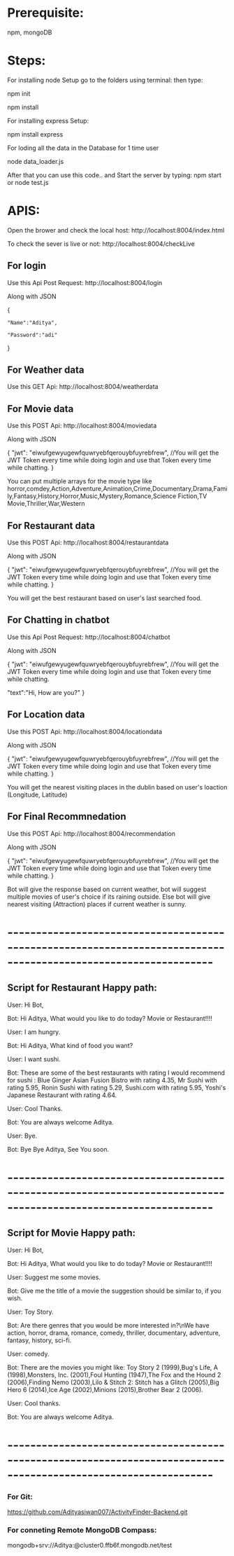 # Prerequisite:
  npm, mongoDB

# Steps:

For installing node Setup go to the folders using terminal:
then type:
  
  npm init
  
  npm install 
  
For installing express Setup:
 
  npm install express
  
For loding all the data in the Database for 1 time user
  
  node data_loader.js
  
After that you can use this code.. and Start the server by typing: npm start or node test.js

 

# APIS: 

 Open the brower and check the local host: http://localhost:8004/index.html 
 
 To check the sever is live or not: http://localhost:8004/checkLive

## For login 

 Use this Api Post Request: http://localhost:8004/login 

 Along with JSON 

 {
 
    "Name":"Aditya",
    
    "Password":"adi"
    
 } 

 ## For Weather data 

 Use this GET Api: http://localhost:8004/weatherdata 


 ## For Movie data 

 Use this POST Api: http://localhost:8004/moviedata   

Along with JSON 

{
  "jwt": "eiwufgewyugewfquwryebfqerouybfuyrebfrew",   //You will get the JWT Token every time while doing login and use that Token every time while chatting.
}

 You can put multiple arrays for the movie type like horror,comdey,Action,Adventure,Animation,Crime,Documentary,Drama,Family,Fantasy,History,Horror,Music,Mystery,Romance,Science Fiction,TV Movie,Thriller,War,Western

  ## For Restaurant data 

 Use this POST Api: http://localhost:8004/restaurantdata   

Along with JSON 

{
  "jwt": "eiwufgewyugewfquwryebfqerouybfuyrebfrew",   //You will get the JWT Token every time while doing login and use that Token every time while chatting.
}

You will get the best restaurant based on user's last searched food.


 ## For Chatting in chatbot

 Use this Api Post Request: http://localhost:8004/chatbot

 Along with JSON 

{
  "jwt": "eiwufgewyugewfquwryebfqerouybfuyrebfrew",   //You will get the JWT Token every time while doing login and use that Token every time while chatting.

  "text":"Hi, How are you?"
}

## For Location data 

Use this POST Api: http://localhost:8004/locationdata   

Along with JSON 

{
  "jwt": "eiwufgewyugewfquwryebfqerouybfuyrebfrew",   //You will get the JWT Token every time while doing login and use that Token every time while chatting.
}

You will get the nearest visiting places in the dublin based on user's loaction (Longitude, Latitude)

 
## For Final Recommnedation 

Use this POST Api: http://localhost:8004/recommendation

Along with JSON 

{
  "jwt": "eiwufgewyugewfquwryebfqerouybfuyrebfrew",   //You will get the JWT Token every time while doing login and use that Token every time while chatting.
}

Bot will give the response based on current weather, bot will suggest multiple movies of user's choice if its raining outside. Else bot will give nearest visiting (Attraction) places if current weather is sunny. 
# ----------------------------------------------------------------------------------------------------------------

## Script  for Restaurant Happy path:


User: Hi Bot,

Bot: Hi Aditya, What would you like to do today? Movie or Restaurant!!!! 

User: I am hungry.

Bot: Hi Aditya, What kind of food you want?

User: I want sushi.

Bot: These are some of the best restaurants with rating I would recommend for sushi : Blue Ginger Asian Fusion Bistro with rating 4.35, Mr Sushi with rating 5.95, Ronin Sushi with rating 5.29, Sushi.com with rating 5.95, Yoshi's Japanese Restaurant with rating 4.64.

User: Cool Thanks.

Bot: You are always welcome Aditya.

User: Bye.

Bot: Bye Bye Aditya, See You soon.

# ----------------------------------------------------------------------------------------------------------------

## Script for Movie Happy path:


User: Hi Bot,

Bot: Hi Aditya, What would you like to do today? Movie or Restaurant!!!! 

User: Suggest me some movies.

Bot: Give me the title of a movie the suggestion should be similar to, if you wish.

User: Toy Story.

Bot: Are there genres that you would be more interested in?\nWe have action, horror, drama, romance, comedy, thriller, documentary, adventure, fantasy, history, sci-fi.

User: comedy.

Bot: There are the movies you might like: Toy Story 2 (1999),Bug's Life, A (1998),Monsters, Inc. (2001),Foul Hunting (1947),The Fox and the Hound 2 (2006),Finding Nemo (2003),Lilo & Stitch 2: Stitch has a Glitch (2005),Big Hero 6 (2014),Ice Age (2002),Minions (2015),Brother Bear 2 (2006).

User: Cool thanks.

Bot: You are always welcome Aditya.

# ----------------------------------------------------------------------------------------------------------------


### For Git: 

https://github.com/Adityasiwan007/ActivityFinder-Backend.git

### For conneting Remote MongoDB Compass: 

mongodb+srv://Aditya:<password>@cluster0.ffb6f.mongodb.net/test




